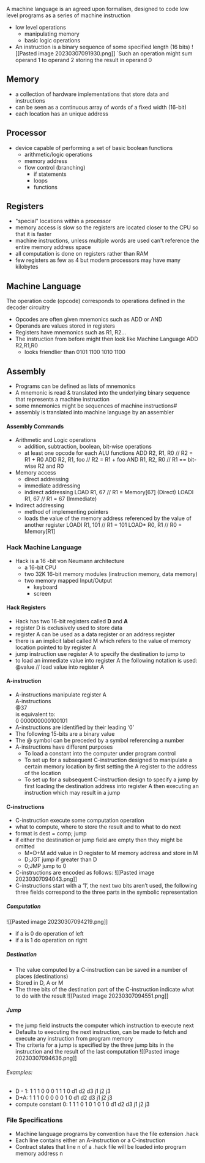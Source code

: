 A machine language is an agreed upon formalism, designed to code low level programs as a series of machine instruction
- low level operations
	- manipulating memory
	- basic logic operations
- An instruction is a binary sequence of some specified length (16 bits)
![[Pasted image 20230307091930.png]]
`Such an operation might sum operand 1 to operand 2 storing the result in operand 0

## Memory
- a collection of hardware implementations that store data and instructions
- can be seen as a continuous array of words of a fixed width (16-bit)
- each location has an unique address

## Processor
- device capable of performing a set of basic boolean functions
	- arithmetic/logic operations
	- memory address
	- flow control (branching)
		- if statements
		- loops
		- functions

## Registers
- "special" locations within a processor
- memory access is slow so the registers are located closer to the CPU so that it is faster
- machine instructions, unless multiple words are used can't reference the entire memory address space
- all computation is done on registers rather than RAM
- few registers as few as 4 but modern processors may have many kilobytes

## Machine Language
The operation code (opcode) corresponds to operations defined in the decoder circuitry  
- Opcodes are often given mnemonics such as ADD or AND  
- Operands are values stored in registers  
- Registers have mnemonics such as R1, R2...  
- The instruction from before might then look like  Machine Language  ADD R2,R1,R0
	- looks friendlier than 0101 1100 1010 1100

## Assembly
- Programs can be defined as lists of mnemonics  
- A mnemonic is read & translated into the underlying binary sequence that represents a machine instruction  
- some mnemonics might be sequences of machine instructions#
- assembly is translated into machine language by an assembler
#### Assembly Commands
- Arithmetic and Logic operations
	- addition, subtraction, boolean, bit-wise operations
	- at least one opcode for each ALU functions
		ADD R2, R1, R0  // R2 = R1 + R0
		ADD R2, R1, foo  // R2 = R1 + foo
		AND R1, R2, R0  // R1 == bit-wise R2 and R0
- Memory access
	- direct addressing
	- immediate addressing
	- indirect addressing
		LOAD  R1, 67  // R1 = Memory[67]       (Direct)
		LOADI R1, 67  // R1 = 67                      (Immediate)
- Indirect addressing
	- method of implementing pointers
	- loads the value of the memory address referenced by the value of another register
		LOADI R1, 101  // R1 = 101
		LOAD* R0, R1   // R0 = Memory[R1]

### Hack Machine Language
- Hack is a 16 -bit von Neumann architecture
	- a 16-bit CPU
	- two 32K 16-bit memory modules (instruction memory, data memory)
	- two memory mapped Input/Output
		- keyboard
		- screen
#### Hack Registers
- Hack has two 16-bit registers called **D** and **A**
- register D is exclusively used to store data
- register A can be used as a data register or an address register
- there is an implicit label called M which refers to the value of memory location pointed to by register A
- jump instruction use register A to specify the destination to jump to 
- to load an immediate value into register A the following notation is used: @value // load value into register A

#### A-instruction
- A-instructions manipulate register A  
A-instructions  
@37  
is equivalent to:  
0 000000000100101
- A-instructions are identified by their leading ‘0’  
- The following 15-bits are a binary value  
- The @ symbol can be preceded by a symbol referencing a number
- A-instructions have different purposes  
	- To load a constant into the computer under program control  
	- To set up for a subsequent C-instruction designed to manipulate a certain memory location by first setting the A register to the address of the location  
	- To set up for a subsequent C-instruction design to specify a jump by first loading the destination address into register A then executing an instruction which may result in a jump

#### C-instructions
- C-instruction execute some computation operation
- what to compute, where to store the result and to what to do next
- format is
	dest = comp; jump
- if either the destination or jump field are empty then they might be omitted
	- M=D+M           add value in D register to M memory address and store in M
	- D;JGT              jump if greater than D
	- 0;JMP              jump to 0
- C-instructions are encoded as follows:
![[Pasted image 20230307094043.png]]
- C-instructions start with a ‘1’, the next two bits aren’t used, the following three fields  correspond to the three parts in the symbolic representation
##### Computation
![[Pasted image 20230307094219.png]]
- if a is 0 do operation of left
- if a is 1 do operation on right
##### Destination
- The value computed by a C-instruction can be saved in a number of places (destinations)  
- Stored in D, A or M  
- The three bits of the destination part of the C-instruction indicate what to do with the result
![[Pasted image 20230307094551.png]]
##### Jump
- the jump field instructs the computer which instruction to execute next  
- Defaults to executing the next instruction, can be made to fetch and execute any instruction from program memory  
- The criteria for a jump is specified by the three jump bits in the instruction and the result of the last computation
![[Pasted image 20230307094636.png]]
###### Examples:
- D - 1: 1 1 1 0 0 0 1 1 1 0 d1 d2 d3 j1 j2 j3
- D+A: 1 1 1 0 0 0 0 0 1 0 d1 d2 d3 j1 j2 j3
- compute constant 0: 1 1 1 0 1 0 1 0 1 0 d1 d2 d3 j1 j2 j3

### File Specifications
- Machine language programs by convention have the file extension .hack  
- Each line contains either an A-instruction or a C-instruction  
- Contract states that line n of a .hack file will be loaded into program memory address n
